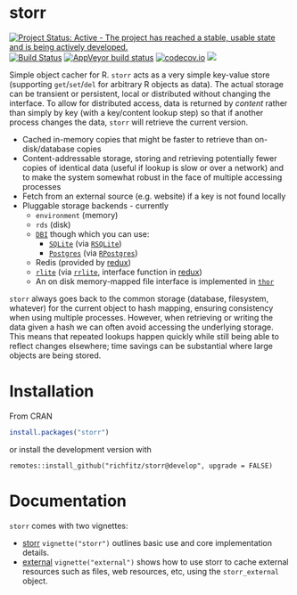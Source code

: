 # storr

[![Project Status: Active - The project has reached a stable, usable state and is being actively developed.](http://www.repostatus.org/badges/latest/active.svg)](https://www.repostatus.org/)
[![Build Status](https://travis-ci.org/richfitz/storr.svg?branch=master)](https://travis-ci.org/richfitz/storr)
[![AppVeyor build status](https://ci.appveyor.com/api/projects/status/github/richfitz/storr?branch=master&svg=true)](https://ci.appveyor.com/project/richfitz/storr)
[![codecov.io](https://codecov.io/github/richfitz/storr/coverage.svg?branch=master)](https://codecov.io/github/richfitz/storr?branch=master)
[![](http://www.r-pkg.org/badges/version/storr)](https://cran.r-project.org/package=storr)

Simple object cacher for R.  `storr` acts as a very simple key-value store (supporting `get`/`set`/`del` for arbitrary R objects as data).  The actual storage can be transient or persistent, local or distributed without changing the interface.  To allow for distributed access, data is returned by *content* rather than simply by key (with a key/content lookup step) so that if another process changes the data, `storr` will retrieve the current version.

* Cached in-memory copies that might be faster to retrieve than on-disk/database copies
* Content-addressable storage, storing and retrieving potentially fewer copies of identical data (useful if lookup is slow or over a network) and to make the system somewhat robust in the face of multiple accessing processes
* Fetch from an external source (e.g. website) if a key is not found locally
* Pluggable storage backends - currently
  - `environment` (memory)
  - `rds` (disk)
  - [`DBI`](https://cran.r-project.org/package=DBI) though which you can use:
    * [`SQLite`](https://sqlite.org/index.html) (via [`RSQLite`](https://cran.r-project.org/package=RSQLite))
    * [`Postgres`](https://www.postgresql.org/) (via [`RPostgres`](https://github.com/r-dbi/RPostgres))
  - Redis (provided by [redux](https://github.com/richfitz/redux))
  - [`rlite`](https://github.com/seppo0010/rlite) (via [`rrlite`](https://github.com/ropensci/rrlite), interface function in [redux](https://github.com/richfitz/redux))
  - An on disk memory-mapped file interface is implemented in [`thor`](https://github.com/richfitz/thor)

`storr` always goes back to the common storage (database, filesystem, whatever) for the current object to hash mapping, ensuring consistency when using multiple processes.  However, when retrieving or writing the data given a hash we can often avoid accessing the underlying storage.  This means that repeated lookups happen quickly while still being able to reflect changes elsewhere; time savings can be substantial where large objects are being stored.

# Installation

From CRAN

```r
install.packages("storr")
```

or install the development version with

```
remotes::install_github("richfitz/storr@develop", upgrade = FALSE)
```

# Documentation

`storr` comes with two vignettes:

* [storr](https://richfitz.github.io/storr/articles/storr.html) `vignette("storr")` outlines basic use and core implementation details.
* [external](https://richfitz.github.io/storr/articles/external.html) `vignette("external")` shows how to use storr to cache external resources such as files, web resources, etc, using the `storr_external` object.
